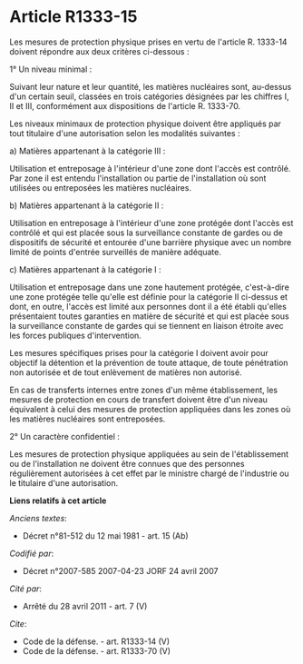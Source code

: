 # Article R1333-15

Les mesures de protection physique prises en vertu de l'article R. 1333-14 doivent répondre aux deux critères ci-dessous : 

1° Un niveau minimal : 

Suivant leur nature et leur quantité, les matières nucléaires sont, au-dessus d'un certain seuil, classées en trois
catégories désignées par les chiffres I, II et III, conformément aux dispositions de l'article R. 1333-70. 

Les niveaux minimaux de protection physique doivent être appliqués par tout titulaire d'une autorisation selon les modalités
suivantes : 

a) Matières appartenant à la catégorie III : 

Utilisation et entreposage à l'intérieur d'une zone dont l'accès est contrôlé. Par zone il est entendu l'installation ou
partie de l'installation où sont utilisées ou entreposées les matières nucléaires. 

b) Matières appartenant à la catégorie II : 

Utilisation en entreposage à l'intérieur d'une zone protégée dont l'accès est contrôlé et qui est placée sous la surveillance
constante de gardes ou de dispositifs de sécurité et entourée d'une barrière physique avec un nombre limité de points
d'entrée surveillés de manière adéquate. 

c) Matières appartenant à la catégorie I : 

Utilisation et entreposage dans une zone hautement protégée, c'est-à-dire une zone protégée telle qu'elle est définie pour la
catégorie II ci-dessus et dont, en outre, l'accès est limité aux personnes dont il a été établi qu'elles présentaient toutes
garanties en matière de sécurité et qui est placée sous la surveillance constante de gardes qui se tiennent en liaison
étroite avec les forces publiques d'intervention. 

Les mesures spécifiques prises pour la catégorie I doivent avoir pour objectif la détention et la prévention de toute
attaque, de toute pénétration non autorisée et de tout enlèvement de matières non autorisé. 

En cas de transferts internes entre zones d'un même établissement, les mesures de protection en cours de transfert doivent
être d'un niveau équivalent à celui des mesures de protection appliquées dans les zones où les matières nucléaires sont
entreposées. 

2° Un caractère confidentiel : 

Les mesures de protection physique appliquées au sein de l'établissement ou de l'installation ne doivent être connues que des
personnes régulièrement autorisées à cet effet par le ministre chargé de l'industrie ou le titulaire d'une autorisation.

**Liens relatifs à cet article**

_Anciens textes_:

  - Décret n°81-512 du 12 mai 1981 - art. 15 (Ab)

_Codifié par_:

  - Décret n°2007-585 2007-04-23 JORF 24 avril 2007

_Cité par_:

  - Arrêté du 28 avril 2011 - art. 7 (V)

_Cite_:

  - Code de la défense. - art. R1333-14 (V)
  - Code de la défense. - art. R1333-70 (V)
